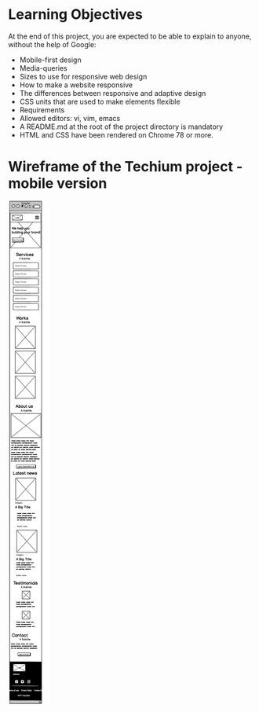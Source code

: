 <h1> Learning Objectives </h1>

At the end of this project, you are expected to be able to explain to anyone, without the help of Google:

- Mobile-first design
- Media-queries
- Sizes to use for responsive web design
- How to make a website responsive
- The differences between responsive and adaptive design
- CSS units that are used to make elements flexible
- Requirements
- Allowed editors: vi, vim, emacs
- A README.md at the root of the project directory is mandatory
- HTML and CSS have been rendered on Chrome 78 or more.

<h1>Wireframe of the Techium project - mobile version </h1>

![Wireframe of the Techium project - mobile version](a1f906a6a39eba8cb2f3d2877abc9ea84be51d9d.png)